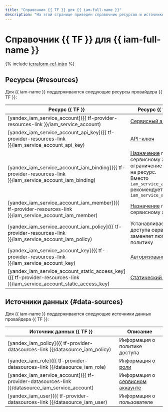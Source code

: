 ```yaml
---
title: "Справочник {{ TF }} для {{ iam-full-name }}"
description: "На этой странице приведен справочник ресурсов и источников данных провайдера {{ TF }}, которые поддерживаются для сервиса {{ iam-name }}."
---
```


# Справочник {{ TF }} для {{ iam-full-name }}

{% include [terraform-ref-intro](../_includes/terraform-ref-intro.md) %}

## Ресурсы {#resources}

Для {{ iam-name }} поддерживаются следующие ресурсы провайдера {{ TF }}:

| **Ресурс {{ TF }}** | **Ресурс {{ yandex-cloud }}** |
| --- | --- |
| [yandex_iam_service_account]({{ tf-provider-resources-link }}/iam_service_account) | [Сервисный аккаунт](./concepts/users/service-accounts.md) |
| [yandex_iam_service_account_api_key]({{ tf-provider-resources-link }}/iam_service_account_api_key) | [API-ключ](./concepts/authorization/api-key.md) |
| [yandex_iam_service_account_iam_binding]({{ tf-provider-resources-link }}/iam_service_account_iam_binding) | [Назначение](./concepts/access-control/index.md#access-bindings) прав доступа к сервисному аккаунту. Имеет ограничение в 1000 привязок на ресурс. <br>Вместо `iam_service_account_iam_binding` рекомендуется использовать `iam_service_account_iam_member` |
| [yandex_iam_service_account_iam_member]({{ tf-provider-resources-link }}/iam_service_account_iam_member) | [Назначение](./concepts/access-control/index.md#access-bindings) прав доступа к сервисному аккаунту |
| [yandex_iam_service_account_iam_policy]({{ tf-provider-resources-link }}/iam_service_account_iam_policy) | Устанавливает политику доступа сервисного аккаунта и заменяет любую заданную политику |
| [yandex_iam_service_account_key]({{ tf-provider-resources-link }}/iam_service_account_key) | [Авторизованный ключ](./concepts/authorization/key.md) |
| [yandex_iam_service_account_static_access_key]({{ tf-provider-resources-link }}/iam_service_account_static_access_key) | [Статический ключ](./concepts/authorization/access-key.md) |

## Источники данных {#data-sources}

Для {{ iam-name }} поддерживаются следующие источники данных провайдера {{ TF }}:

| **Источник данных {{ TF }}** | **Описание** |
| --- | --- |
| [yandex_iam_policy]({{ tf-provider-datasources-link }}/datasource_iam_policy) | Информация о политике доступа |
| [yandex_iam_role]({{ tf-provider-datasources-link }}/datasource_iam_role) | Информация о [роли](./concepts/access-control/roles.md) |
| [yandex_iam_service_account]({{ tf-provider-datasources-link }}/datasource_iam_service_account) | Информация о [сервисном аккаунте](./concepts/users/service-accounts.md) |
| [yandex_iam_user]({{ tf-provider-datasources-link }}/datasource_iam_user) | Информация о пользователе |